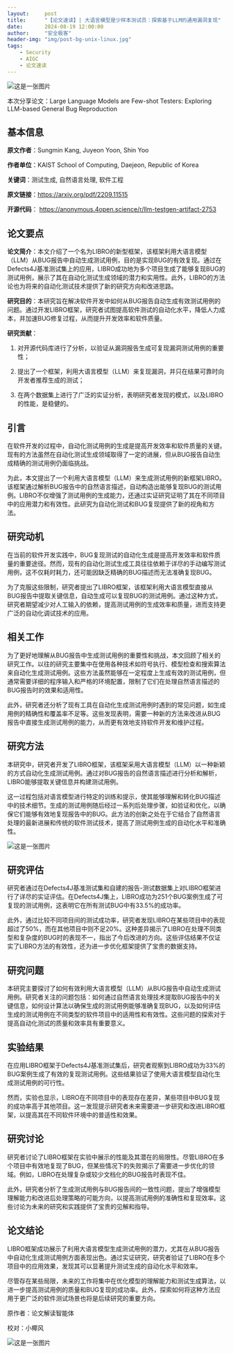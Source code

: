 ```yaml
---
layout:     post
title:      "【论文速读】| 大语言模型是少样本测试员：探索基于LLM的通用漏洞复现"
date:       2024-08-19 12:00:00
author:     "安全极客"
header-img: "img/post-bg-unix-linux.jpg"
tags:
    - Security
    - AIGC
    - 论文速读
---
```



![这是一张图片](https://www.gptsecurity.info/img/in-post/0807/01.jpg)

本次分享论文：Large Language Models are Few-shot Testers: Exploring LLM-based General Bug Reproduction

## 基本信息

**原文作者**：Sungmin Kang, Juyeon Yoon, Shin Yoo

**作者单位**：KAIST School of Computing, Daejeon, Republic of Korea

**关键词**：测试生成, 自然语言处理, 软件工程

**原文链接**：https://arxiv.org/pdf/2209.11515

**开源代码**：
https://anonymous.4open.science/r/llm-testgen-artifact-2753

## 论文要点

**论文简介**：本文介绍了一个名为LIBRO的新型框架，该框架利用大语言模型（LLM）从BUG报告中自动生成测试用例，目的是实现BUG的有效复现。通过在Defects4J基准测试集上的应用，LIBRO成功地为多个项目生成了能够复现BUG的测试用例，展示了其在自动化测试生成领域的潜力和实用性。此外，LIBRO的方法论也为将来的自动化测试技术提供了新的研究方向和改进思路。

**研究目的**：本研究旨在解决软件开发中如何从BUG报告自动生成有效测试用例的问题。通过开发LIBRO框架，研究者试图提高软件测试的自动化水平，降低人力成本，并加速BUG修复过程，从而提升开发效率和软件质量。

**研究贡献**：

1. 对开源代码库进行了分析，以验证从漏洞报告生成可复现漏洞测试用例的重要性；

2. 提出了一个框架，利用大语言模型（LLM）来复现漏洞，并只在结果可靠时向开发者推荐生成的测试；

3. 在两个数据集上进行了广泛的实证分析，表明研究者发现的模式，以及LIBRO的性能，是稳健的。

## 引言

在软件开发的过程中，自动化测试用例的生成是提高开发效率和软件质量的关键。现有的方法虽然在自动化测试生成领域取得了一定的进展，但从BUG报告自动生成精确的测试用例仍面临挑战。

为此，本文提出了一个利用大语言模型（LLM）来生成测试用例的新框架LIBRO。该框架通过解析BUG报告中的自然语言描述，自动构造出能够复现BUG的测试用例。LIBRO不仅增强了测试用例的生成能力，还通过实证研究证明了其在不同项目中的应用潜力和有效性。此研究为自动化测试和BUG复现提供了新的视角和方法。

## 研究动机

在当前的软件开发实践中，BUG复现测试的自动化生成是提高开发效率和软件质量的重要途径。然而，现有的自动化测试生成工具往往依赖于详尽的手动编写测试用例，这不仅耗时耗力，还可能因缺乏精确的BUG描述而无法准确复现BUG。

为了克服这些限制，研究者提出了LIBRO框架，该框架利用大语言模型直接从BUG报告中提取关键信息，自动生成可以复现BUG的测试用例。通过这种方式，研究者期望减少对人工输入的依赖，提高测试用例的生成效率和质量，进而支持更广泛的自动化调试技术的应用。

## 相关工作

为了更好地理解从BUG报告中生成测试用例的重要性和挑战，本文回顾了相关的研究工作。以往的研究主要集中在使用各种技术如符号执行、模型检查和搜索算法来自动化生成测试用例。这些方法虽然能够在一定程度上生成有效的测试用例，但通常需要详细的程序输入和严格的环境配置，限制了它们在处理自然语言描述的BUG报告时的效果和适用性。

此外，研究者还分析了现有工具在自动化生成测试用例时遇到的常见问题，如生成用例的精确性和覆盖率不足等。这些发现表明，需要一种新的方法来改进从BUG报告中直接生成测试用例的能力，从而更有效地支持软件开发和维护过程。

## 研究方法

本研究中，研究者开发了LIBRO框架，该框架采用大语言模型（LLM）以一种新颖的方式自动化生成测试用例。通过对BUG报告的自然语言描述进行分析和解析，LIBRO能够提取关键信息并构建测试用例。

这一过程包括对语言模型进行特定的训练和提示，使其能够理解和转化BUG描述中的技术细节。生成的测试用例随后经过一系列后处理步骤，如验证和优化，以确保它们能够有效地复现报告中的BUG。此方法的创新之处在于它结合了自然语言处理的最新进展和传统的软件测试技术，提高了测试用例生成的自动化水平和准确性。

![这是一张图片](https://www.gptsecurity.info/img/in-post/0819/07.jpg)

## 研究评估

研究者通过在Defects4J基准测试集和自建的报告-测试数据集上对LIBRO框架进行了详尽的实证评估。在Defects4J集上，LIBRO成功为251个BUG案例生成了可复现的测试用例，这表明它在所有测试BUG中有33.5%的成功率。

此外，通过比较不同项目间的测试成功率，研究者发现LIBRO在某些项目中的表现超过了50%，而在其他项目中则不足20%。这种差异揭示了LIBRO在处理不同类型和复杂度的BUG时的表现不一，指出了今后改进的方向。这些评估结果不仅证实了LIBRO方法的有效性，还为进一步优化框架提供了宝贵的数据支持。

## 研究问题

本研究主要探讨了如何有效利用大语言模型（LLM）从BUG报告中自动生成测试用例。研究者关注的问题包括：如何通过自然语言处理技术提取BUG报告中的关键信息，如何设计算法以确保生成的测试用例能够准确复现BUG，以及如何评估生成的测试用例在不同类型的软件项目中的适用性和有效性。这些问题的探索对于提高自动化测试的质量和效率具有重要意义。

## 实验结果

在应用LIBRO框架于Defects4J基准测试集后，研究者观察到LIBRO成功为33%的BUG案例生成了有效的复现测试用例。这些结果验证了使用大语言模型自动化生成测试用例的可行性。

然而，实验也显示，LIBRO在不同项目中的表现存在差异，某些项目中BUG复现的成功率高于其他项目。这一发现提示研究者未来需要进一步研究和改进LIBRO框架，以提高其在不同软件环境中的普适性和效果。

## 研究讨论

研究者讨论了LIBRO框架在实验中展示的性能及其潜在的局限性。尽管LIBRO在多个项目中有效地复现了BUG，但某些情况下的失败揭示了需要进一步优化的领域。例如，LIBRO在处理复杂或较少文档化的BUG报告时表现不佳。

此外，研究者分析了生成测试用例与BUG报告间的一致性问题，提出了增强模型理解能力和改进后处理策略的可能方向，以提高测试用例的准确性和复现效率。这些讨论为未来的研究和实践提供了宝贵的见解和指导。

## 论文结论

LIBRO框架成功展示了利用大语言模型生成测试用例的潜力，尤其在从BUG报告中自动化生成测试用例方面表现出色。通过实证研究，研究者验证了LIBRO在多个项目中的应用效果，发现其可以显著提升测试生成的自动化水平和效率。

尽管存在某些局限，未来的工作将集中在优化模型的理解能力和测试生成算法，以进一步提高测试用例的质量和BUG复现的成功率。此外，探索如何将这种方法应用于更广泛的软件测试场景也将是后续研究的重要方向。

原作者：论文解读智能体

校对：小椰风

![这是一张图片](https://www.gptsecurity.info/img/in-post/0813/08.webp)







